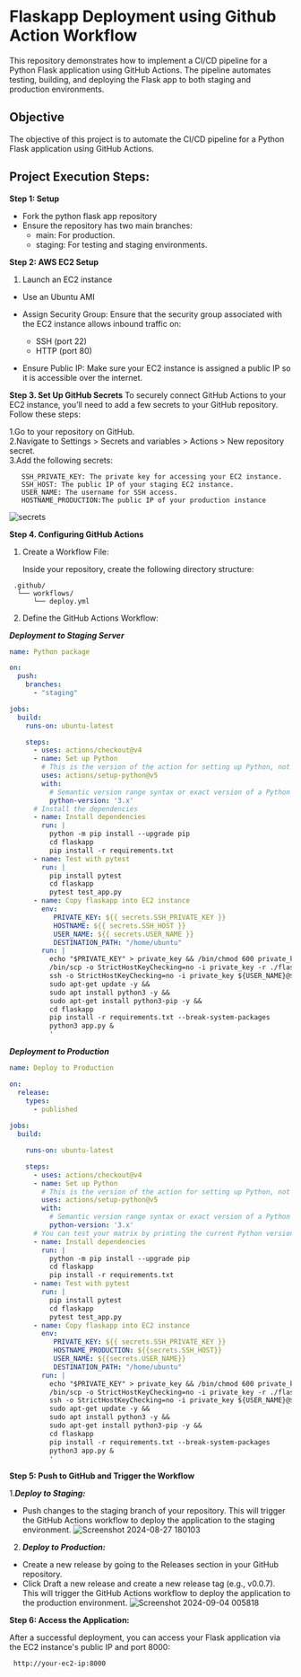 # Flaskapp Deployment using Github Action Workflow

This repository demonstrates how to implement a CI/CD pipeline for a Python Flask application using GitHub Actions. The pipeline automates testing, building, and deploying the Flask app to both staging and production environments.

## Objective 

The objective of this project is to automate the CI/CD pipeline for a Python Flask application using GitHub Actions.

## Project Execution Steps:

**Step 1: Setup**
* Fork the python flask app repository
* Ensure the repository has two main branches:
    * main: For production.
    * staging: For testing and staging environments.

**Step 2: AWS EC2 Setup**

1. Launch an EC2 instance
  * Use an Ubuntu AMI
  * Assign Security Group:
    Ensure that the security group associated with the EC2 instance allows inbound traffic on:

    * SSH (port 22)
    * HTTP (port 80)
  * Ensure Public IP:
    Make sure your EC2 instance is assigned a public IP so it is accessible over the internet.

    
**Step 3. Set Up GitHub Secrets**
To securely connect GitHub Actions to your EC2 instance, you’ll need to add a few secrets to your GitHub repository. Follow these steps:

1.Go to your repository on GitHub.\
2.Navigate to Settings > Secrets and variables > Actions > New repository secret.\
3.Add the following secrets:

       SSH_PRIVATE_KEY: The private key for accessing your EC2 instance.
       SSH_HOST: The public IP of your staging EC2 instance.
       USER_NAME: The username for SSH access.
       HOSTNAME_PRODUCTION:The public IP of your production instance
   ![secrets](https://github.com/user-attachments/assets/bed9b00d-6709-4796-9667-59a4b4661689)

       

**Step 4. Configuring GitHub Actions**

 1. Create a Workflow File:

    Inside your repository, create the following directory structure:
    
  ``` 
   .github/   
    └── workflows/
        └── deploy.yml
 ```
 2. Define the GitHub Actions Workflow:
    
***Deployment to Staging Server***
```yaml
name: Python package

on:
  push:
    branches:
      - "staging"

jobs:
  build:
    runs-on: ubuntu-latest

    steps:
      - uses: actions/checkout@v4
      - name: Set up Python
        # This is the version of the action for setting up Python, not the Python version.
        uses: actions/setup-python@v5
        with:
          # Semantic version range syntax or exact version of a Python version
          python-version: '3.x'
      # Install the dependencies 
      - name: Install dependencies
        run: |
          python -m pip install --upgrade pip
          cd flaskapp
          pip install -r requirements.txt
      - name: Test with pytest
        run: |
          pip install pytest
          cd flaskapp
          pytest test_app.py
      - name: Copy flaskapp into EC2 instance
        env:
           PRIVATE_KEY: ${{ secrets.SSH_PRIVATE_KEY }}
           HOSTNAME: ${{ secrets.SSH_HOST }}
           USER_NAME: ${{ secrets.USER_NAME }}
           DESTINATION_PATH: "/home/ubuntu"
        run: |
          echo "$PRIVATE_KEY" > private_key && /bin/chmod 600 private_key
          /bin/scp -o StrictHostKeyChecking=no -i private_key -r ./flaskapp ${USER_NAME}@${HOSTNAME}:${DESTINATION_PATH}
          ssh -o StrictHostKeyChecking=no -i private_key ${USER_NAME}@${HOSTNAME} '
          sudo apt-get update -y &&
          sudo apt install python3 -y &&
          sudo apt-get install python3-pip -y &&
          cd flaskapp
          pip install -r requirements.txt --break-system-packages
          python3 app.py &
          '
```

***Deployment to Production***
```yaml
name: Deploy to Production

on:
  release:
    types: 
      - published
      
jobs:
  build:

    runs-on: ubuntu-latest

    steps:
      - uses: actions/checkout@v4
      - name: Set up Python
        # This is the version of the action for setting up Python, not the Python version.
        uses: actions/setup-python@v5
        with:
          # Semantic version range syntax or exact version of a Python version
          python-version: '3.x'
      # You can test your matrix by printing the current Python version
      - name: Install dependencies
        run: |
          python -m pip install --upgrade pip
          cd flaskapp
          pip install -r requirements.txt
      - name: Test with pytest
        run: |
          pip install pytest
          cd flaskapp
          pytest test_app.py
      - name: Copy flaskapp into EC2 instance
        env:
           PRIVATE_KEY: ${{ secrets.SSH_PRIVATE_KEY }}
           HOSTNAME_PRODUCTION: ${{secrets.SSH_HOST}}
           USER_NAME: ${{secrets.USER_NAME}}
           DESTINATION_PATH: "/home/ubuntu"
        run: |
          echo "$PRIVATE_KEY" > private_key && /bin/chmod 600 private_key
          /bin/scp -o StrictHostKeyChecking=no -i private_key -r ./flaskapp ${USER_NAME}@${HOSTNAME_PRODUCTION}:${DESTINATION_PATH}
          ssh -o StrictHostKeyChecking=no -i private_key ${USER_NAME}@${HOSTNAME_PRODUCTION} '
          sudo apt-get update -y &&
          sudo apt install python3 -y &&
          sudo apt-get install python3-pip -y &&
          cd flaskapp
          pip install -r requirements.txt --break-system-packages
          python3 app.py &
          '
```

**Step 5: Push to GitHub and Trigger the Workflow**

 1.***Deploy to Staging:***

   * Push changes to the staging branch of your repository. This will trigger the GitHub Actions workflow to deploy the application to the staging environment.
     ![Screenshot 2024-08-27 180103](https://github.com/user-attachments/assets/3b1d4a39-68e9-4f3d-a897-52efe9eedeb3)

 2. ***Deploy to Production:***

   * Create a new release by going to the Releases section in your GitHub repository.
   * Click Draft a new release and create a new release tag (e.g., v0.0.7). This will trigger the GitHub Actions workflow to deploy the application to the 
   production environment.
![Screenshot 2024-09-04 005818](https://github.com/user-attachments/assets/13c9e4e0-bb04-4d9b-a941-a584e39882f8)


**Step 6: Access the Application:**

After a successful deployment, you can access your Flask application via the EC2 instance's public IP and port 8000:

  ` http://your-ec2-ip:8000`

            




     
        


